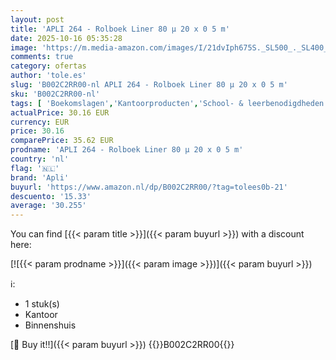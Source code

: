 ```yaml
---
layout: post
title: 'APLI 264 - Rolboek Liner 80 µ 20 x 0 5 m'
date: 2025-10-16 05:35:28
image: 'https://m.media-amazon.com/images/I/21dvIph675S._SL500_._SL400_.jpg'
comments: true
category: ofertas
author: 'tole.es'
slug: 'B002C2RR00-nl APLI 264 - Rolboek Liner 80 µ 20 x 0 5 m'
sku: 'B002C2RR00-nl'
tags: [ 'Boekomslagen','Kantoorproducten','School- & leerbenodigdheden','Schoolbenodigdheden','apli','🇳🇱', ]
actualPrice: 30.16 EUR
currency: EUR
price: 30.16
comparePrice: 35.62 EUR
prodname: 'APLI 264 - Rolboek Liner 80 µ 20 x 0 5 m'
country: 'nl'
flag: '🇳🇱'
brand: 'Apli'
buyurl: 'https://www.amazon.nl/dp/B002C2RR00/?tag=tolees0b-21'
descuento: '15.33'
average: '30.255'
---
```


You can find [{{< param title >}}]({{< param buyurl >}}) with a discount here:

[![{{< param prodname >}}]({{< param image >}})]({{< param buyurl >}})

ℹ️:

- 1 stuk(s)
- Kantoor
- Binnenshuis

[🛒 Buy it!!]({{< param buyurl >}})
{{<world>}}B002C2RR00{{</world>}}
